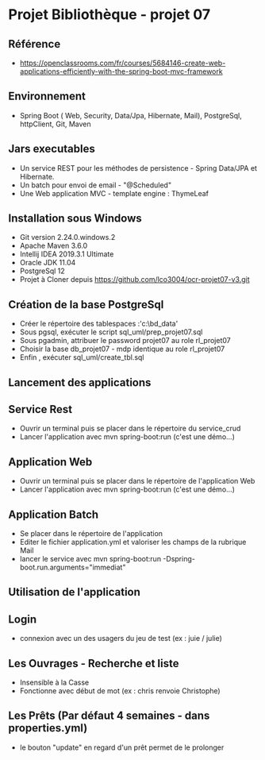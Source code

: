 Projet Bibliothèque - projet 07
=

Référence 
---
* https://openclassrooms.com/fr/courses/5684146-create-web-applications-efficiently-with-the-spring-boot-mvc-framework

Environnement 
---
* Spring Boot ( Web, Security, Data/Jpa, Hibernate, Mail), PostgreSql, httpClient, Git, Maven

Jars executables
---
* Un service REST pour les  méthodes de persistence - Spring Data/JPA et Hibernate.
* Un batch  pour envoi de email - "@Scheduled" 
* Une Web application MVC - template engine : ThymeLeaf

Installation sous Windows
---
* Git version 2.24.0.windows.2
* Apache Maven  3.6.0
* Intellij IDEA 2019.3.1 Ultimate
* Oracle JDK 11.04
* PostgreSql 12
* Projet  à Cloner depuis  https://github.com/lco3004/ocr-projet07-v3.git

Création  de la base  PostgreSql
---
* Créer le répertoire des tablespaces :'c:\bd_data'
* Sous pgsql, exécuter le script sql_uml/prep_projet07.sql
* Sous pgadmin, attribuer le password projet07 au role rl_projet07
* Choisir la base  db_projet07 - mdp identique au role rl_projet07
* Enfin , exécuter sql_uml/create_tbl.sql

Lancement des applications
--
Service Rest
---
* Ouvrir un terminal puis se placer dans le répertoire du service_crud
* Lancer l'application avec mvn spring-boot:run (c'est une démo...)

Application Web
---
* Ouvrir un terminal puis se placer dans le répertoire de l'application Web
* Lancer l'application avec mvn spring-boot:run (c'est une démo...)


Application  Batch
---
* Se placer dans le répertoire de l'application
* Editer le fichier application.yml et valoriser les champs de la rubrique Mail
* lancer le service avec mvn spring-boot:run -Dspring-boot.run.arguments="immediat"

Utilisation de l'application
-- 
Login
---
* connexion avec un des usagers du jeu de test (ex : juie / julie)

Les Ouvrages - Recherche et liste
---
* Insensible à la Casse 
* Fonctionne avec début de mot (ex  : chris renvoie Christophe)

Les Prêts (Par défaut 4 semaines - dans properties.yml)
---
* le bouton "update" en regard d'un prêt permet de le prolonger

